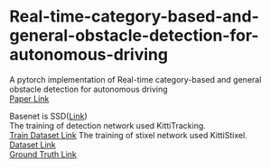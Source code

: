 # Real-time-category-based-and-general-obstacle-detection-for-autonomous-driving
A pytorch implementation of Real-time category-based and general obstacle detection for autonomous driving</br>
<a href="http://openaccess.thecvf.com/content_ICCV_2017_workshops/papers/w3/Garnett_Real-Time_Category-Based_and_ICCV_2017_paper.pdf">Paper Link</a>

Basenet is SSD(<a href="https://github.com/amdegroot/ssd.pytorch">Link</a>)</br>
The training of detection network used KittiTracking.</br>
<a href="http://www.cvlibs.net/datasets/kitti/eval_tracking.php">Train Dataset Link</a>
The training of stixel network used KittiStixel.</br>
<a href="http://www.cvlibs.net/datasets/kitti/raw_data.php">Dataset Link</a></br>
<a href="https://sites.google.com/view/danlevi/datasets">Ground Truth Link</a>



